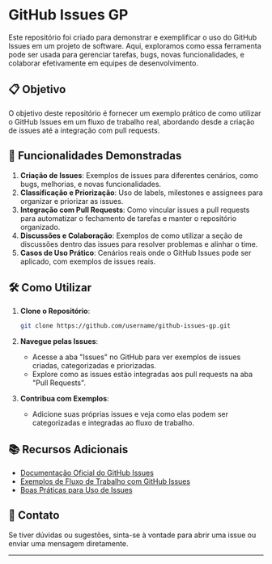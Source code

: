 # GitHub Issues GP

Este repositório foi criado para demonstrar e exemplificar o uso do GitHub Issues em um projeto de software. Aqui, exploramos como essa ferramenta pode ser usada para gerenciar tarefas, bugs, novas funcionalidades, e colaborar efetivamente em equipes de desenvolvimento.

## 📋 Objetivo

O objetivo deste repositório é fornecer um exemplo prático de como utilizar o GitHub Issues em um fluxo de trabalho real, abordando desde a criação de issues até a integração com pull requests.

## 🚀 Funcionalidades Demonstradas

1. **Criação de Issues**: Exemplos de issues para diferentes cenários, como bugs, melhorias, e novas funcionalidades.
2. **Classificação e Priorização**: Uso de labels, milestones e assignees para organizar e priorizar as issues.
3. **Integração com Pull Requests**: Como vincular issues a pull requests para automatizar o fechamento de tarefas e manter o repositório organizado.
4. **Discussões e Colaboração**: Exemplos de como utilizar a seção de discussões dentro das issues para resolver problemas e alinhar o time.
5. **Casos de Uso Prático**: Cenários reais onde o GitHub Issues pode ser aplicado, com exemplos de issues reais.

## 🛠 Como Utilizar

1. **Clone o Repositório**:
   ```bash
   git clone https://github.com/username/github-issues-gp.git
   ```

2. **Navegue pelas Issues**:
   - Acesse a aba "Issues" no GitHub para ver exemplos de issues criadas, categorizadas e priorizadas.
   - Explore como as issues estão integradas aos pull requests na aba "Pull Requests".

3. **Contribua com Exemplos**:
   - Adicione suas próprias issues e veja como elas podem ser categorizadas e integradas ao fluxo de trabalho.

## 📚 Recursos Adicionais

- [Documentação Oficial do GitHub Issues](https://docs.github.com/en/issues)
- [Exemplos de Fluxo de Trabalho com GitHub Issues](https://docs.github.com/en/issues/tracking-your-work-with-issues/creating-an-issue)
- [Boas Práticas para Uso de Issues](https://docs.github.com/en/issues/using-labels-and-milestones-to-track-work)

## 📧 Contato

Se tiver dúvidas ou sugestões, sinta-se à vontade para abrir uma issue ou enviar uma mensagem diretamente.

---
